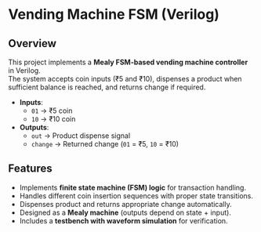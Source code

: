 # Vending Machine FSM (Verilog)

## Overview
This project implements a **Mealy FSM-based vending machine controller** in Verilog.  
The system accepts coin inputs (₹5 and ₹10), dispenses a product when sufficient balance is reached, and returns change if required.  

- **Inputs**:  
  - `01` → ₹5 coin  
  - `10` → ₹10 coin  
- **Outputs**:  
  - `out` → Product dispense signal  
  - `change` → Returned change (`01` = ₹5, `10` = ₹10)  

## Features
- Implements **finite state machine (FSM) logic** for transaction handling.  
- Handles different coin insertion sequences with proper state transitions.  
- Dispenses product and returns appropriate change automatically.  
- Designed as a **Mealy machine** (outputs depend on state + input).  
- Includes a **testbench with waveform simulation** for verification.  
